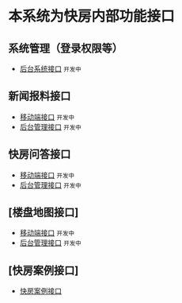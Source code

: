 
# 本系统为快房内部功能接口



## 系统管理（登录权限等）

- [后台系统接口](/doc/system/user.md) `开发中`

## 新闻报料接口
- [移动端接口](/doc/news/admin/README.md)   `开发中`
- [后台管理接口](/doc/news/admin/README.md)     `开发中`

## 快房问答接口
- [移动端接口](/doc/ask/README.md)   `开发中`
- [后台管理接口](/doc/ask/admin/README.md)   `开发中`  


## [楼盘地图接口]
- [移动端接口](/doc/map/README.md)   `开发中`
- [后台管理接口](/doc/map/admin/README.md)  `开发中`


## [快房案例接口]

- [快房案例接口](/doc/case/README.md)  
